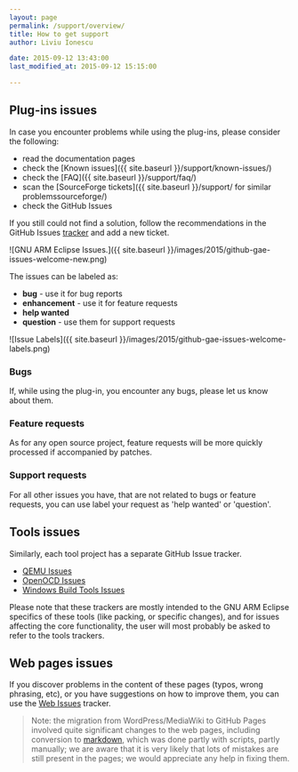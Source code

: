 ```yaml
---
layout: page
permalink: /support/overview/
title: How to get support
author: Liviu Ionescu

date: 2015-09-12 13:43:00
last_modified_at: 2015-09-12 15:15:00

---
```


## Plug-ins issues

In case you encounter problems while using the plug-ins, please consider the following:

* read the documentation pages
* check the [Known issues]({{ site.baseurl }}/support/known-issues/)
* check the [FAQ]({{ site.baseurl }}/support/faq/)
* scan the [SourceForge tickets]({{ site.baseurl }}/support/ for similar problemssourceforge/)
* check the GitHub Issues

If you still could not find a solution, follow the recommendations in the GitHub Issues [tracker](https://github.com/gnuarmeclipse/gnuarmeclipse/issues/1) and add a new ticket.

![GNU ARM Eclipse Issues.]({{ site.baseurl }}/images/2015/github-gae-issues-welcome-new.png)

The issues can be labeled as:

* **bug** - use it for bug reports
* **enhancement** - use it for feature requests
* **help wanted**
* **question** - use them for support requests

![Issue Labels]({{ site.baseurl }}/images/2015/github-gae-issues-welcome-labels.png)

### Bugs

If, while using the plug-in, you encounter any bugs, please let us know about them.

### Feature requests

As for any open source project, feature requests will be more quickly processed if accompanied by patches.

### Support requests

For all other issues you have, that are not related to bugs or feature requests, you can use label your request as 'help wanted' or 'question'. 

## Tools issues

Similarly, each tool project has a separate GitHub Issue tracker.

* [QEMU Issues](https://github.com/gnuarmeclipse/qemu/issues/1/)
* [OpenOCD Issues](https://github.com/gnuarmeclipse/openocd/issues/1/)
* [Windows Build Tools Issues](https://github.com/gnuarmeclipse/windows-build-tools/issues/1/)
 
Please note that these trackers are mostly intended to the GNU ARM Eclipse specifics of these tools (like packing, or specific changes), and for issues affecting the core functionality, the user will most probably be asked to refer to the tools trackers. 


## Web pages issues

If you discover problems in the content of these pages (typos, wrong phrasing, etc), or you have suggestions on how to improve them, you can use the [Web Issues](https://github.com/gnuarmeclipse/gnuarmeclipse.github.io/issues/1) tracker.

> Note: the migration from WordPress/MediaWiki to GitHub Pages involved quite significant changes to the web pages, including conversion to [markdown](http://daringfireball.net/projects/markdown/syntax), which was done partly with scripts, partly manually; we are aware that it is very likely that lots of mistakes are still present in the pages; we would appreciate any help in fixing them. 